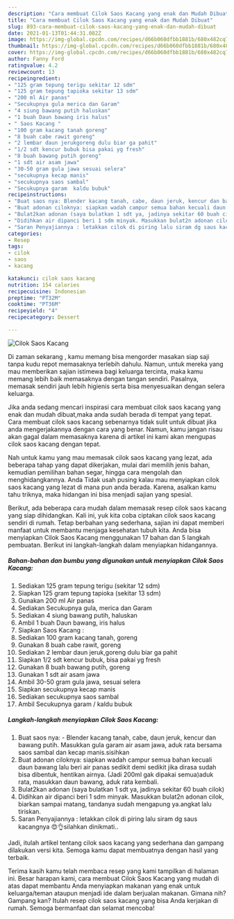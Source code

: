```yaml
---
description: "Cara membuat Cilok Saos Kacang yang enak dan Mudah Dibuat"
title: "Cara membuat Cilok Saos Kacang yang enak dan Mudah Dibuat"
slug: 893-cara-membuat-cilok-saos-kacang-yang-enak-dan-mudah-dibuat
date: 2021-01-13T01:44:31.082Z
image: https://img-global.cpcdn.com/recipes/d66b060dfbb1881b/680x482cq70/cilok-saos-kacang-foto-resep-utama.jpg
thumbnail: https://img-global.cpcdn.com/recipes/d66b060dfbb1881b/680x482cq70/cilok-saos-kacang-foto-resep-utama.jpg
cover: https://img-global.cpcdn.com/recipes/d66b060dfbb1881b/680x482cq70/cilok-saos-kacang-foto-resep-utama.jpg
author: Fanny Ford
ratingvalue: 4.2
reviewcount: 13
recipeingredient:
- "125 gram tepung terigu sekitar 12 sdm"
- "125 gram tepung tapioka sekitar 13 sdm"
- "200 ml Air panas"
- "Secukupnya gula merica dan Garam"
- "4 siung bawang putih haluskan"
- "1 buah Daun bawang iris halus"
- " Saos Kacang "
- "100 gram kacang tanah goreng"
- "8 buah cabe rawit goreng"
- "2 lembar daun jerukgoreng dulu biar ga pahit"
- "1/2 sdt kencur bubuk bisa pakai yg fresh"
- "8 buah bawang putih goreng"
- "1 sdt air asam jawa"
- "30-50 gram gula jawa sesuai selera"
- "secukupnya kecap manis"
- "secukupnya saos sambal"
- "Secukupnya garam  kaldu bubuk"
recipeinstructions:
- "Buat saos nya: Blender kacang tanah, cabe, daun jeruk, kencur dan bawang putih. Masukkan gula garam air asam jawa, aduk rata bersama saos sambal dan kecap manis.sisihkan"
- "Buat adonan ciloknya: siapkan wadah campur semua bahan kecuali daun bawang lalu beri air panas sedikit demi sedikit jika dirasa sudah bisa dibentuk, hentikan airnya. (Jadi 200ml gak dipakai semua)aduk rata, masukkan daun bawang, aduk rata kembali."
- "Bulat2kan adonan (saya bulatkan 1 sdt ya, jadinya sekitar 60 buah cilok)"
- "Didihkan air dipanci beri 1 sdm minyak. Masukkan bulat2n adonan cilok, biarkan sampai matang, tandanya sudah mengapung ya.angkat lalu tiriskan."
- "Saran Penyajiannya : letakkan cilok di piring lalu siram dg saus kacangnya 😍👌silahkan dinikmati.."
categories:
- Resep
tags:
- cilok
- saos
- kacang

katakunci: cilok saos kacang 
nutrition: 154 calories
recipecuisine: Indonesian
preptime: "PT32M"
cooktime: "PT36M"
recipeyield: "4"
recipecategory: Dessert

---
```



![Cilok Saos Kacang](https://img-global.cpcdn.com/recipes/d66b060dfbb1881b/680x482cq70/cilok-saos-kacang-foto-resep-utama.jpg)

Di zaman  sekarang , kamu memang bisa mengorder masakan siap saji tanpa kudu repot memasaknya terlebih dahulu. Namun, untuk mereka yang mau memberikan sajian istimewa bagi keluarga tercinta, maka kamu memang lebih baik memasaknya dengan tangan sendiri. Pasalnya, memasak sendiri jauh lebih higienis serta bisa menyesuaikan dengan selera keluarga.

Jika anda sedang mencari inspirasi cara membuat cilok saos kacang yang enak dan mudah dibuat,maka anda sudah berada di tempat yang tepat. Cara membuat cilok saos kacang  sebenarnya tidak sulit untuk dibuat jika anda mengerjakannya dengan cara yang benar. Namun, kamu jangan risau akan gagal dalam memasaknya 
karena di artikel ini kami akan mengupas cilok saos kacang dengan tepat.  



Nah untuk kamu yang mau memasak cilok saos kacang yang lezat, ada beberapa tahap yang dapat dikerjakan, mulai dari memilih jenis bahan, kemudian pemilihan bahan segar, hingga cara mengolah dan menghidangkannya. Anda Tidak usah pusing kalau mau menyiapkan cilok saos kacang yang lezat di mana pun anda berada. Karena, asalkan kamu  tahu triknya, maka hidangan ini bisa menjadi sajian yang spesial.

Berikut, ada beberapa cara mudah dalam memasak resep cilok saos kacang yang siap dihidangkan. Kali ini, yuk kita coba ciptakan cilok saos kacang sendiri di rumah. Tetap berbahan yang sederhana, sajian ini dapat memberi manfaat untuk membantu menjaga kesehatan tubuh kita. Anda bisa menyiapkan Cilok Saos Kacang menggunakan 17 bahan dan 5 langkah pembuatan. Berikut ini langkah-langkah dalam menyiapkan hidangannya.

<!--inarticleads1-->

##### Bahan-bahan dan bumbu yang digunakan untuk menyiapkan Cilok Saos Kacang:

1. Sediakan 125 gram tepung terigu (sekitar 12 sdm)
1. Siapkan 125 gram tepung tapioka (sekitar 13 sdm)
1. Gunakan 200 ml Air panas
1. Sediakan Secukupnya gula, merica dan Garam
1. Sediakan 4 siung bawang putih, haluskan
1. Ambil 1 buah Daun bawang, iris halus
1. Siapkan  Saos Kacang :
1. Sediakan 100 gram kacang tanah, goreng
1. Gunakan 8 buah cabe rawit, goreng
1. Sediakan 2 lembar daun jeruk,goreng dulu biar ga pahit
1. Siapkan 1/2 sdt kencur bubuk, bisa pakai yg fresh
1. Gunakan 8 buah bawang putih, goreng
1. Gunakan 1 sdt air asam jawa
1. Ambil 30-50 gram gula jawa, sesuai selera
1. Siapkan secukupnya kecap manis
1. Sediakan secukupnya saos sambal
1. Ambil Secukupnya garam / kaldu bubuk




<!--inarticleads2-->

##### Langkah-langkah menyiapkan Cilok Saos Kacang:

1. Buat saos nya: - Blender kacang tanah, cabe, daun jeruk, kencur dan bawang putih. Masukkan gula garam air asam jawa, aduk rata bersama saos sambal dan kecap manis.sisihkan
1. Buat adonan ciloknya: siapkan wadah campur semua bahan kecuali daun bawang lalu beri air panas sedikit demi sedikit jika dirasa sudah bisa dibentuk, hentikan airnya. (Jadi 200ml gak dipakai semua)aduk rata, masukkan daun bawang, aduk rata kembali.
1. Bulat2kan adonan (saya bulatkan 1 sdt ya, jadinya sekitar 60 buah cilok)
1. Didihkan air dipanci beri 1 sdm minyak. Masukkan bulat2n adonan cilok, biarkan sampai matang, tandanya sudah mengapung ya.angkat lalu tiriskan.
1. Saran Penyajiannya : letakkan cilok di piring lalu siram dg saus kacangnya 😍👌silahkan dinikmati..




Jadi, itulah artikel tentang  cilok saos kacang  yang sederhana dan gampang dilakukan versi kita. Semoga kamu dapat membuatnya dengan hasil yang terbaik. 

Terima kasih kamu telah membaca resep yang kami tampilkan di halaman ini. Besar harapan kami, cara membuat  Cilok Saos Kacang yang mudah di atas dapat membantu Anda menyiapkan makanan yang enak untuk keluarga/teman ataupun menjadi ide dalam berjualan makanan. Gimana nih? Gampang kan? Itulah resep cilok saos kacang yang bisa Anda kerjakan di rumah. Semoga bermanfaat dan selamat mencoba!

